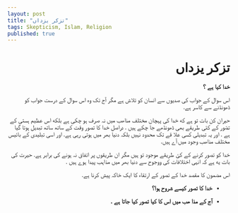 ```yaml
---
layout: post
title: "تزکر یزداں"
tags: Skepticism, Islam, Religion
published: true
---
```


<div id="output_outer"><style scoped>@import url(https://fonts.googleapis.com/earlyaccess/notonastaliqurdudraft.css); #output_inner:not(code):not(pre) { font-family: 'Noto Nastaliq Urdu Draft', serif; } #output_inner code, #output_inner pre { background-color: #dbdde0; } #output_inner pre { padding: 0.5em; } #output_inner .ltr_div :not(code):not(pre) { font-family: "Palatino Linotype", "Book Antiqua", Palatino, serif; } </style> <div id="output_inner" dir="rtl" markdown-to-html="rawText.length === 0 ? placeholder : rawText" class="ng-isolate-scope"><div ng-bind-html="trustedHtml" class="ng-binding"><h1 id=""><strong>تزکر یزداں</strong></h1> <p><strong>خدا کیا ہے ؟</strong></p> <p>اس سوال کے جواب کی صدیوں سے انسان کو تلاش ہے مگر آج تک وہ اس سوال کے درست جواب کو ڈھونڈنے سے کاسر ہے.</p> <p>حیران کن بات تو ہے که خدا کی پہچان مختلف مذاھب میں نہ صرف ہو چکی ہے بلکه اس عظیم ہستی کے تصّور کے کئی طریقے بھی ڈھونڈھے جا چکے ہیں . دراصل خدا کا تصور وقت کے ساتھ ساتھ تبدیل ہوتا گیا ہے . اور یہ تبدیلی کسی علا قے تک محدود نہیں بلکہ دنیا بھر میں ہوتی رہی ہے. اور اسی تبلیدی کے بائیس مختلف مذاھب وجود میں آے ہیں. </p> <p>خدا کو تصور کرنے کے کئ طریقے موجود تو ہیں مگر ان طریقوں پر اتفاق نہ ہونے کی برابر ہے. حیرت کی بات یه ہے کہ انہی اختلافات کی ووجوح سے دنیا بھر میں مذاہب پیدا ہوے ہیں .</p> <p>اس مضمون کا مقصد خدا کے تصور کے ارتقاء کا ایک خاکہ پیش کرنا ہے. </p> <ul> <li><p><strong>خدا کا تصور کیسے شروح ہوا؟</strong> </p></li> <li><p><strong>آج کے مذا ھب میں اس کا کیا تصور کیا جاتا ہے .</strong></p></li> </ul></div></div> </div>

